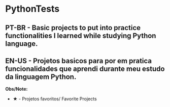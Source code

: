 # PythonTests
## PT-BR - Basic projects to put into practice functionalities I learned while studying Python language.
## EN-US - Projetos basicos para por em pratica funcionalidades que aprendi durante meu estudo da linguagem Python.
**Obs/Note:**

- ★ - Projetos favoritos/ Favorite Projects
